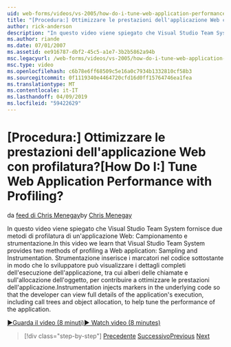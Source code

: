 ```yaml
---
uid: web-forms/videos/vs-2005/how-do-i-tune-web-application-performance-with-profiling
title: "[Procedura:] Ottimizzare le prestazioni dell'applicazione Web con profilatura? | Microsoft Docs"
author: rick-anderson
description: "In questo video viene spiegato che Visual Studio Team System fornisce due metodi di profilatura di un'applicazione Web: Campionamento e strumentazione. Strumentazione inje..."
ms.author: riande
ms.date: 07/01/2007
ms.assetid: ee916787-dbf2-45c5-a1e7-3b2b5862a94b
msc.legacyurl: /web-forms/videos/vs-2005/how-do-i-tune-web-application-performance-with-profiling
msc.type: video
ms.openlocfilehash: c6b78e6ff68509c5e16a0c7934b1332810cf58b3
ms.sourcegitcommit: 0f1119340e4464720cfd16d0ff15764746ea1fea
ms.translationtype: MT
ms.contentlocale: it-IT
ms.lasthandoff: 04/09/2019
ms.locfileid: "59422629"
---
```

# <a name="how-do-i-tune-web-application-performance-with-profiling"></a><span data-ttu-id="7027b-105">[Procedura:] Ottimizzare le prestazioni dell'applicazione Web con profilatura?</span><span class="sxs-lookup"><span data-stu-id="7027b-105">[How Do I:] Tune Web Application Performance with Profiling?</span></span>

<span data-ttu-id="7027b-106">da [feed di Chris Menegay](https://twitter.com/CMenegay)</span><span class="sxs-lookup"><span data-stu-id="7027b-106">by [Chris Menegay](https://twitter.com/CMenegay)</span></span>

<span data-ttu-id="7027b-107">In questo video viene spiegato che Visual Studio Team System fornisce due metodi di profilatura di un'applicazione Web: Campionamento e strumentazione.</span><span class="sxs-lookup"><span data-stu-id="7027b-107">In this video we learn that Visual Studio Team System provides two methods of profiling a Web application: Sampling and Instrumentation.</span></span> <span data-ttu-id="7027b-108">Strumentazione inserisce i marcatori nel codice sottostante in modo che lo sviluppatore può visualizzare i dettagli completi dell'esecuzione dell'applicazione, tra cui alberi delle chiamate e sull'allocazione dell'oggetto, per contribuire a ottimizzare le prestazioni dell'applicazione.</span><span class="sxs-lookup"><span data-stu-id="7027b-108">Instrumentation injects markers in the underlying code so that the developer can view full details of the application's execution, including call trees and object allocation, to help tune the performance of the application.</span></span>

[<span data-ttu-id="7027b-109">&#9654;Guarda il video (8 minuti)</span><span class="sxs-lookup"><span data-stu-id="7027b-109">&#9654; Watch video (8 minutes)</span></span>](https://channel9.msdn.com/Blogs/ASP-NET-Site-Videos/how-do-i-tune-web-application-performance-with-profiling)

> [!div class="step-by-step"]
> <span data-ttu-id="7027b-110">[Precedente](how-do-i-load-test-a-web-application.md)
> [Successivo](how-do-i-set-up-distributed-load-testing-for-high-volume-tests.md)</span><span class="sxs-lookup"><span data-stu-id="7027b-110">[Previous](how-do-i-load-test-a-web-application.md)
[Next](how-do-i-set-up-distributed-load-testing-for-high-volume-tests.md)</span></span>

